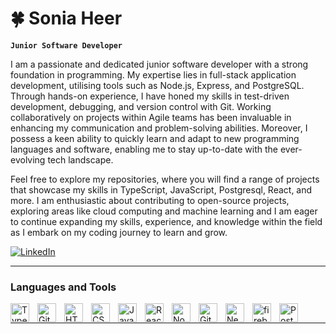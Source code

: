 # 🍀 Sonia Heer

**`Junior Software Developer`** 

I am a passionate and dedicated junior software developer with a strong foundation in programming. My expertise lies in full-stack application development, utilising tools such as Node.js, Express, and PostgreSQL. Through hands-on experience, I have honed my skills in test-driven development, debugging, and version control with Git. Working collaboratively on projects within Agile teams has been invaluable in enhancing my communication and problem-solving abilities. Moreover, I possess a keen ability to quickly learn and adapt to new programming languages and software, enabling me to stay up-to-date with the ever-evolving tech landscape.

Feel free to explore my repositories, where you will find a range of projects that showcase my skills in TypeScript, JavaScript, Postgresql, React, and more. I am enthusiastic about contributing to open-source projects, exploring areas like cloud computing and machine learning and I am eager to continue expanding my skills, experience, and knowledge within the field as I embark on my coding journey to learn and grow. 

<p>
  <a href="https://www.linkedin.com/in/sonia-h-a1a353258/">
    <img alt="LinkedIn" src="https://icongr.am/feather/linkedin.svg?size=30&color=74a7fe"/>
  </a>
</p>

---

### Languages and Tools

<img align="left" alt="TypeScript" width="30px" style="padding-right:10px;" src="https://cdn.jsdelivr.net/gh/devicons/devicon/icons/typescript/typescript-plain.svg" />
<img align="left" alt="Git" width="30px" style="padding-right:10px;" src="https://cdn.jsdelivr.net/gh/devicons/devicon/icons/git/git-original.svg" />
<img align="left" alt="HTML" width="30px" style="padding-right:10px;" src="https://cdn.jsdelivr.net/gh/devicons/devicon/icons/html5/html5-plain.svg" />
<img align="left" alt="CSS" width="30px" style="padding-right:10px;" src="https://cdn.jsdelivr.net/gh/devicons/devicon/icons/css3/css3-plain.svg" />
<img align="left" alt="JavaScript" width="30px" style="padding-right:10px;" src="https://cdn.jsdelivr.net/gh/devicons/devicon/icons/javascript/javascript-plain.svg" />
<img align="left" alt="React" width="30px" style="padding-right:10px;" src="https://cdn.jsdelivr.net/gh/devicons/devicon/icons/react/react-original.svg" />
<img align="left" alt="NodeJS" width="30px" style="padding-right:10px;" src="https://cdn.jsdelivr.net/gh/devicons/devicon/icons/nodejs/nodejs-original.svg" />
<img align="left" alt="GitHub" width="30px" style="padding-right:10px;" src="https://cdn.jsdelivr.net/gh/devicons/devicon/icons/github/github-original.svg" />
<img align="left" alt="Next.js" width="30px" style="padding-right:10px;" src="https://cdn.jsdelivr.net/gh/devicons/devicon/icons/nextjs/nextjs-original.svg" />
<img align="left" alt="firebase" width="30px" style="padding-right:10px;" src="https://cdn.jsdelivr.net/gh/devicons/devicon/icons/firebase/firebase-plain-wordmark.svg" />
<img align="left" alt="Postgresql" width="30px" style="padding-right:10px;" src="https://cdn.jsdelivr.net/gh/devicons/devicon/icons/postgresql/postgresql-original.svg" />
          

<br />

---

